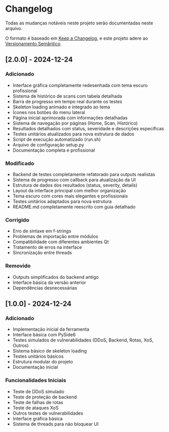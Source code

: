 # Changelog

Todas as mudanças notáveis neste projeto serão documentadas neste arquivo.

O formato é baseado em [Keep a Changelog](https://keepachangelog.com/pt-BR/1.0.0/),
e este projeto adere ao [Versionamento Semântico](https://semver.org/lang/pt-BR/).

## [2.0.0] - 2024-12-24

### Adicionado
- Interface gráfica completamente redesenhada com tema escuro profissional
- Sistema de histórico de scans com tabela detalhada
- Barra de progresso em tempo real durante os testes
- Skeleton loading animado e integrado ao tema
- Ícones nos botões do menu lateral
- Página inicial aprimorada com informações detalhadas
- Sistema de navegação por páginas (Home, Scan, Histórico)
- Resultados detalhados com status, severidade e descrições específicas
- Testes unitários atualizados para nova estrutura de dados
- Script de execução automatizado (run.sh)
- Arquivo de configuração setup.py
- Documentação completa e profissional

### Modificado
- Backend de testes completamente refatorado para outputs realistas
- Sistema de progresso com callback para atualização da UI
- Estrutura de dados dos resultados (status, severity, details)
- Layout da interface principal com melhor organização
- Tema escuro com cores mais elegantes e profissionais
- Testes unitários adaptados para nova estrutura
- README.md completamente reescrito com guia detalhado

### Corrigido
- Erro de sintaxe em f-strings
- Problemas de importação entre módulos
- Compatibilidade com diferentes ambientes Qt
- Tratamento de erros na interface
- Sincronização entre threads

### Removido
- Outputs simplificados do backend antigo
- Interface básica da versão anterior
- Dependências desnecessárias

## [1.0.0] - 2024-12-24

### Adicionado
- Implementação inicial da ferramenta
- Interface básica com PySide6
- Testes simulados de vulnerabilidades (DDoS, Backend, Rotas, XoS, Outros)
- Sistema básico de skeleton loading
- Testes unitários básicos
- Estrutura modular do projeto
- Documentação inicial

### Funcionalidades Iniciais
- Teste de DDoS simulado
- Teste de proteção de backend
- Teste de falhas de rotas
- Teste de ataques XoS
- Outros testes de vulnerabilidades
- Interface gráfica básica
- Sistema de threads para não bloquear UI

